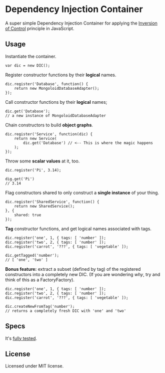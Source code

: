 # Dependency Injection Container

A super simple Dependency Injection Container for applying the [Inversion of Control](https://en.wikipedia.org/wiki/Inversion_of_control) principle in JavaScript.

## Usage

Instantiate the container.

    var dic = new DIC();
    
Register constructor functions by their **logical** names.

    dic.register('Database', function() {
        return new MongoloidDatabaseAdapter();
    });
    
Call constructor functions by their **logical** names;

    dic.get('Database');
    // a new instance of MongoloidDatabaseAdapter
    
Chain constructors to build **object graphs**.

    dic.register('Service', function(dic) {
        return new Service(
            dic.get('Database') // <-- This is where the magic happens
        );
    });
    
Throw some **scalar values** at it, too.

    dic.register('Pi', 3.14);
    
    dig.get('Pi')
    // 3.14
    
Flag constructors shared to only construct a **single instance** of your thing.

    dic.register('SharedService', function() {
        return new SharedService();
    }, {
        shared: true
    });
    
**Tag** constructor functions, and get logical names associated with tags.

    dic.register('one', 1, { tags: [ 'number' ]);
    dic.register('two', 2, { tags: [ 'number' ]);
    dic.register('carrot', '???', { tags: [ 'vegetable' ]);
    
    dic.getTagged('number'); 
    // [ 'one', 'two' ]
    
**Bonus feature:** extract a subset (defined by tag) of the registered constructors into a completely new DIC. (If you are wondering *why*, try and think of this as a FactoryFactory).

    dic.register('one', 1, { tags: [ 'number' ]);
    dic.register('two', 2, { tags: [ 'number' ]);
    dic.register('carrot', '???', { tags: [ 'vegetable' ]);
    
    dic.createNewFromTag('number');
    // returns a completely fresh DIC with 'one' and 'two'
    
## Specs

It's [fully tested](spec/DICSpec.js).

## License

Licensed under MIT license.

    
